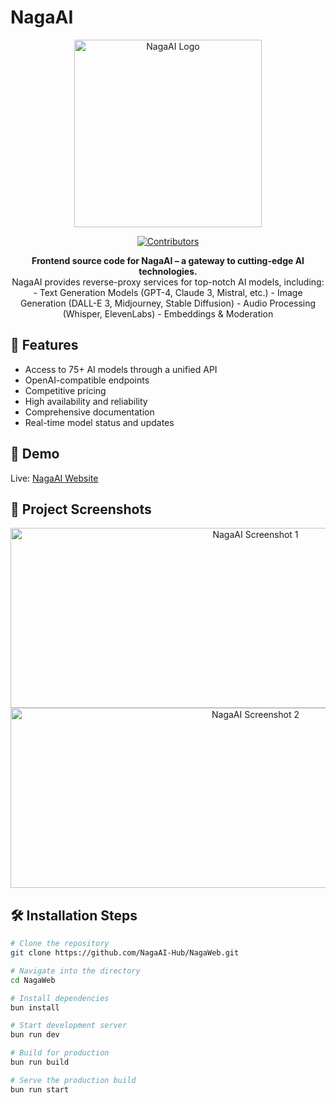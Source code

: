 # NagaAI

<p align="center">
  <img src="https://codingee.com/wp-content/uploads/2021/01/artificial-intelligence.png" alt="NagaAI Logo" width="300px">
</p>

<p align="center">
  <a href="https://github.com/NagaAI-Hub/NagaWeb">
    <img src="https://img.shields.io/github/contributors/NagaAI-Hub/NagaWeb" alt="Contributors">
  </a>
</p>

<p align="center">
  <strong>Frontend source code for NagaAI – a gateway to cutting-edge AI technologies.</strong><br>
  NagaAI provides reverse-proxy services for top-notch AI models, including:
  - Text Generation Models (GPT-4, Claude 3, Mistral, etc.)
  - Image Generation (DALL-E 3, Midjourney, Stable Diffusion)
  - Audio Processing (Whisper, ElevenLabs)
  - Embeddings & Moderation
</p>

## 🌟 Features

- Access to 75+ AI models through a unified API
- OpenAI-compatible endpoints
- Competitive pricing
- High availability and reliability
- Comprehensive documentation
- Real-time model status and updates

## 🚀 Demo

Live: [NagaAI Website](https://naga.ac/)

## 📸 Project Screenshots

<p align="center">
  <img src="https://i.imgur.com/zphrJ2M.png" alt="NagaAI Screenshot 1" width="768" height="288">
  <img src="https://i.imgur.com/N3wnVrB.png" alt="NagaAI Screenshot 2" width="768" height="288">
</p>

## 🛠️ Installation Steps

```bash
# Clone the repository
git clone https://github.com/NagaAI-Hub/NagaWeb.git

# Navigate into the directory
cd NagaWeb

# Install dependencies
bun install

# Start development server
bun run dev

# Build for production
bun run build

# Serve the production build
bun run start
```
